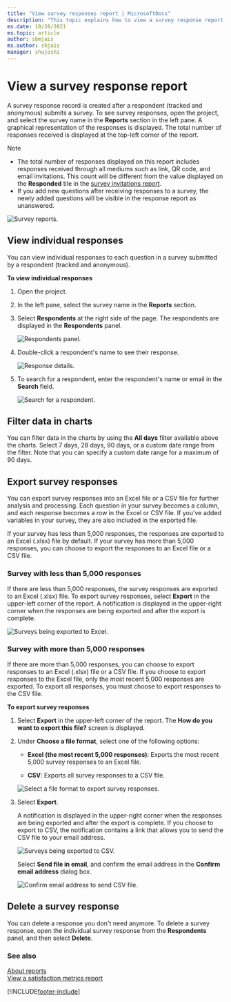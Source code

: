 ```yaml
---
title: "View survey responses report | MicrosoftDocs"
description: "This topic explains how to view a survey response report in Dynamics 365 Customer Voice after a respondent (tracked and anonymous) submits a survey."
ms.date: 10/28/2021
ms.topic: article
author: sbmjais
ms.author: shjais
manager: shujoshi
---
```


# View a survey response report

A survey response record is created after a respondent (tracked and anonymous) submits a survey. To see survey responses, open the project, and select the survey name in the **Reports** section in the left pane. A graphical representation of the responses is displayed. The total number of responses received is displayed at the top-left corner of the report.

> [!NOTE]
> - The total number of responses displayed on this report includes responses received through all mediums such as link, QR code, and email invitations. This count will be different from the value displayed on the **Responded** tile in the [survey invitations report](view-survey-invite.md).
> - If you add new questions after receiving responses to a survey, the newly added questions will be visible in the response report as unanswered.

![Survey reports.](media/survey-report.png "Survey reports")

## View individual responses

You can view individual responses to each question in a survey submitted by a respondent (tracked and anonymous).

**To view individual responses**

1. Open the project.

2. In the left pane, select the survey name in the **Reports** section.

3. Select **Respondents** at the right side of the page. The respondents are displayed in the **Respondents** panel.

    ![Respondents panel.](media/respondents-panel.png "Respondents panel")

4. Double-click a respondent's name to see their response.

    ![Response details.](media/individual-response.png "Response details")

5. To search for a respondent, enter the respondent's name or email in the **Search** field. 

    ![Search for a respondent.](media/search-respondent.png "Search for a respondent")


## Filter data in charts

You can filter data in the charts by using the **All days** filter available above the charts. Select 7 days, 28 days, 90 days, or a custom date range from the filter. Note that you can specify a custom date range for a maximum of 90 days.

## Export survey responses

You can export survey responses into an Excel file or a CSV file for further analysis and processing. Each question in your survey becomes a column, and each response becomes a row in the Excel or CSV file. If you've added variables in your survey, they are also included in the exported file.

If your survey has less than 5,000 responses, the responses are exported to an Excel (.xlsx) file by default. If your survey has more than 5,000 responses, you can choose to export the responses to an Excel file or a CSV file.

### Survey with less than 5,000 responses

If there are less than 5,000 responses, the survey responses are exported to an Excel (.xlsx) file. To export survey responses, select **Export** in the upper-left corner of the report. A notification is displayed in the upper-right corner when the responses are being exported and after the export is complete.

![Surveys being exported to Excel.](media/export-excel-notif.png "Surveys being exported to Excel")

### Survey with more than 5,000 responses

If there are more than 5,000 responses, you can choose to export responses to an Excel (.xlsx) file or a CSV file. If you choose to export responses to the Excel file, only the most recent 5,000 responses are exported. To export all responses, you must choose to export responses to the CSV file.

**To export survey responses**

1. Select **Export** in the upper-left corner of the report. The **How do you want to export this file?** screen is displayed.

2. Under **Choose a file format**, select one of the following options:

    - **Excel (the most recent 5,000 responses)**: Exports the most recent 5,000 survey responses to an Excel file.

    - **CSV**: Exports all survey responses to a CSV file.

    ![Select a file format to export survey responses.](media/export-file-format.png "Select a file format to export survey responses")

3. Select **Export**.

   A notification is displayed in the upper-right corner when the responses are being exported and after the export is complete. If you choose to export to CSV, the notification contains a link that allows you to send the CSV file to your email address.

   ![Surveys being exported to CSV.](media/export-csv-notif.png "Surveys being exported to CSV")

   Select **Send file in email**, and confirm the email address in the **Confirm email address** dialog box.

   ![Confirm email address to send CSV file.](media/export-email-confirm.png "Confirm email address to send CSV file")

## Delete a survey response

You can delete a response you don't need anymore. To delete a survey response, open the individual survey response from the **Respondents** panel, and then select **Delete**.

### See also

[About reports](about-reports.md)<br>
[View a satisfaction metrics report](satisfaction-metrics-report.md)


[!INCLUDE[footer-include](includes/footer-banner.md)]
